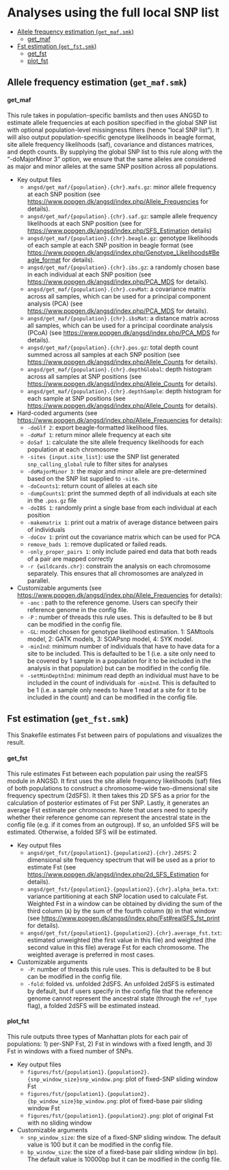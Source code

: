 Analyses using the full local SNP list
================

- <a href="#allele-frequency-estimation-get_mafsmk"
  id="toc-allele-frequency-estimation-get_mafsmk">Allele frequency
  estimation (<code>get_maf.smk</code>)</a>
  - <a href="#get_maf" id="toc-get_maf">get_maf</a>
- <a href="#fst-estimation-get_fstsmk"
  id="toc-fst-estimation-get_fstsmk">Fst estimation
  (<code>get_fst.smk</code>)</a>
  - <a href="#get_fst" id="toc-get_fst">get_fst</a>
  - <a href="#plot_fst" id="toc-plot_fst">plot_fst</a>

## Allele frequency estimation (`get_maf.smk`)

#### get_maf

This rule takes in population-specific bamlists and then uses ANGSD to
estimate allele frequencies at each position specified in the global SNP
list with optional population-level missingness filters (hence “local
SNP list”). It will also output population-specific genotype likelihoods
in beagle format, site allele frequency likelihoods (saf), covariance
and distances matrices, and depth counts. By supplying the global SNP
list to this rule along with the “-doMajorMinor 3” option, we ensure
that the same alleles are considered as major and minor alleles at the
same SNP position across all populations.

- Key output files
  - `angsd/get_maf/{population}.{chr}.mafs.gz`: minor allele frequency
    at each SNP position (see
    <https://www.popgen.dk/angsd/index.php/Allele_Frequencies> for
    details).
  - `angsd/get_maf/{population}.{chr}.saf.gz`: sample allele frequency
    likelihoods at each SNP position (see for
    <https://www.popgen.dk/angsd/index.php/SFS_Estimation> details)
  - `angsd/get_maf/{population}.{chr}.beagle.gz`: genotype likelihoods
    of each sample at each SNP position in beagle format (see
    <https://www.popgen.dk/angsd/index.php/Genotype_Likelihoods#Beagle_format>
    for details).
  - `angsd/get_maf/{population}.{chr}.ibs.gz`: a randomly chosen base in
    each individual at each SNP position (see
    <https://www.popgen.dk/angsd/index.php/PCA_MDS> for details).
  - `angsd/get_maf/{population}.{chr}.covMat`: a covariance matrix
    across all samples, which can be used for a principal component
    analysis (PCA) (see <https://www.popgen.dk/angsd/index.php/PCA_MDS>
    for details).
  - `angsd/get_maf/{population}.{chr}.ibsMat`: a distance matrix across
    all samples, which can be used for a principal coordinate analysis
    (PCoA) (see <https://www.popgen.dk/angsd/index.php/PCA_MDS> for
    details).
  - `angsd/get_maf/{population}.{chr}.pos.gz`: total depth count summed
    across all samples at each SNP position (see
    <https://www.popgen.dk/angsd/index.php/Allele_Counts> for details).
  - `angsd/get_maf/{population}.{chr}.depthGlobal`: depth histogram
    across all samples at SNP positions (see
    <https://www.popgen.dk/angsd/index.php/Allele_Counts> for details).
  - `angsd/get_maf/{population}.{chr}.depthSample`: depth histogram for
    each sample at SNP positions (see
    <https://www.popgen.dk/angsd/index.php/Allele_Counts> for details).
- Hard-coded arguments (see
  <https://www.popgen.dk/angsd/index.php/Allele_Frequencies> for
  details):
  - `-doGlf 2`: export beagle-formatted likelihood files.
  - `-doMaf 1`: return minor allele frequency at each site
  - `doSaf 1`: calculate the site allele frequency likelihoods for each
    population at each chromosome
  - `-sites {input.site_list}`: use the SNP list generated
    `snp_calling_global` rule to filter sites for analyses
  - `-doMajorMinor 3`: the major and minor allele are pre-determined
    based on the SNP list supplied to `-site`.
  - `-doCounts1`: return count of alleles at each site
  - `-dumpCounts1`: print the summed depth of all individuals at each
    site in the `.pos.gz` file
  - `-doIBS 1`: randomly print a single base from each individual at
    each position
  - `-makematrix 1`: print out a matrix of average distance between
    pairs of individuals
  - `-doCov 1`: print out the covariance matrix which can be used for
    PCA
  - `remove_bads 1`: remove duplicated or failed reads.
  - `-only_proper_pairs 1`: only include paired end data that both reads
    of a pair are mapped correctly
  - `-r {wildcards.chr}`: constrain the analysis on each chromosome
    separately. This ensures that all chromosomes are analyzed in
    parallel.
- Customizable arguments (see
  <https://www.popgen.dk/angsd/index.php/Allele_Frequencies> for
  details):
  - `-anc` : path to the reference genome. Users can specify their
    reference genome in the config file.
  - `-P` : number of threads this rule uses. This is defaulted to be 8
    but can be modified in the config file.
  - `-GL`: model chosen for genotype likelihood estimation. 1: SAMtools
    model, 2: GATK models, 3: SOAPsnp model, 4: SYK model.
  - `-minInd`: minimum number of individuals that have to have data for
    a site to be included. This is defaulted to be 1 (i.e. a site only
    need to be covered by 1 sample in a population for it to be included
    in the analysis in that population) but can be modified in the
    config file.
  - `-setMinDepthInd`: minimum read depth an individual must have to be
    included in the count of individuals for `-minInd`. This is
    defaulted to be 1 (i.e. a sample only needs to have 1 read at a site
    for it to be included in the count) and can be modified in the
    config file.

## Fst estimation (`get_fst.smk`)

This Snakefile estimates Fst between pairs of populations and visualizes
the result.

#### get_fst

This rule estimates Fst between each population pair using the realSFS
module in ANGSD. It first uses the site allele frequency likelihoods
(saf) files of both populations to construct a chromosome-wide
two-dimensional site frequency spectrum (2dSFS). It then takes this 2D
SFS as a prior for the calculation of posterior estimates of Fst per
SNP. Lastly, it generates an average Fst estimate per chromosome. Note
that users need to specify whether their reference genome can represent
the ancestral state in the config file (e.g. if it comes from an
outgroup). If so, an unfolded SFS will be estimated. Otherwise, a folded
SFS will be estimated.

- Key output files
  - `angsd/get_fst/{population1}.{population2}.{chr}.2dSFS`: 2
    dimensional site frequency spectrum that will be used as a prior to
    estimate Fst (see
    <https://www.popgen.dk/angsd/index.php/2d_SFS_Estimation> for
    details).
  - `angsd/get_fst/{population1}.{population2}.{chr}.alpha_beta.txt`:
    variance partitioning at each SNP location used to calculate Fst.
    Weighted Fst in a window can be obtained by dividing the sum of the
    third column (`A`) by the sum of the fourth column (`B`) in that
    window (see
    <https://www.popgen.dk/angsd/index.php/Fst#realSFS_fst_print> for
    details).
  - `angsd/get_fst/{population1}.{population2}.{chr}.average_fst.txt`:
    estimated unweighted (the first value in this file) and weighted
    (the second value in this file) average Fst for each chromosome. The
    weighted average is preferred in most cases.
- Customizable arguments
  - `-P`: number of threads this rule uses. This is defaulted to be 8
    but can be modified in the config file.
  - `-fold`: folded vs. unfolded 2dSFS. An unfolded 2dSFS is estimated
    by default, but if users specify in the config file that the
    reference genome cannot represent the ancestral state (through the
    `ref_type` flag), a folded 2dSFS will be estimated instead.

#### plot_fst

This rule outputs three types of Manhattan plots for each pair of
populations: 1) per-SNP Fst, 2) Fst in windows with a fixed length, and
3) Fst in windows with a fixed number of SNPs.

- Key output files
  - `figures/fst/{population1}.{population2}.{snp_window_size}snp_window.png`:
    plot of fixed-SNP sliding window Fst
  - `figures/fst/{population1}.{population2}.{bp_window_size}bp_window.png`:
    plot of fixed-base pair sliding window Fst
  - `figures/fst/{population1}.{population2}.png`: plot of original Fst
    with no sliding window
- Customizable arguments
  - `snp_window_size`: the size of a fixed-SNP sliding window. The
    default value is 100 but it can be modified in the config file.
  - `bp_window_size`: the size of a fixed-base pair sliding window (in
    bp). The default value is 10000bp but it can be modified in the
    config file.
